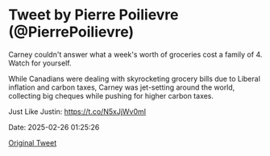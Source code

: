 # Tweet by Pierre Poilievre (@PierrePoilievre)

Carney couldn't answer what a week's worth of groceries cost a family of 4. Watch for yourself. 

While Canadians were dealing with skyrocketing grocery bills due to Liberal inflation and carbon taxes, Carney was jet-setting around the world, collecting big cheques while pushing for higher carbon taxes. 

Just Like Justin: https://t.co/N5xJjWv0mI

Date: 2025-02-26 01:25:26

[Original Tweet](https://x.com/PierrePoilievre/status/1894559364247085168)
